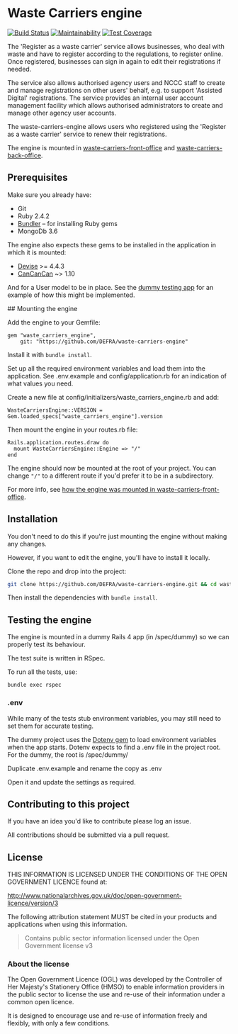 # Waste Carriers engine

[![Build Status](https://travis-ci.org/DEFRA/waste-carriers-engine.svg?branch=master)](https://travis-ci.org/DEFRA/waste-carriers-engine)
[![Maintainability](https://api.codeclimate.com/v1/badges/ffee0bc4bcd2940c73ed/maintainability)](https://codeclimate.com/github/DEFRA/waste-carriers-engine/maintainability)
[![Test Coverage](https://api.codeclimate.com/v1/badges/ffee0bc4bcd2940c73ed/test_coverage)](https://codeclimate.com/github/DEFRA/waste-carriers-engine/test_coverage)

The 'Register as a waste carrier' service allows businesses, who deal with waste and have to register according to the regulations, to register online. Once registered, businesses can sign in again to edit their registrations if needed.

The service also allows authorised agency users and NCCC staff to create and manage registrations on other users' behalf, e.g. to support 'Assisted Digital' registrations. The service provides an internal user account management facility which allows authorised administrators to create and manage other agency user accounts.

The waste-carriers-engine allows users who registered using the 'Register as a waste carrier' service to renew their registrations.

The engine is mounted in [waste-carriers-front-office](https://github.com/DEFRA/waste-carriers-front-office) and [waste-carriers-back-office](https://github.com/DEFRA/waste-carriers-back-office).

## Prerequisites

Make sure you already have:

- Git
- Ruby 2.4.2
- [Bundler](http://bundler.io/) – for installing Ruby gems
- MongoDb 3.6

The engine also expects these gems to be installed in the application in which it is mounted:

- [Devise](https://github.com/plataformatec/devise/) >= 4.4.3
- [CanCanCan](https://github.com/CanCanCommunity/cancancan) ~> 1.10

And for a User model to be in place. See the [dummy testing app](https://github.com/DEFRA/waste-carriers-engine/tree/master/spec/dummy) for an example of how this might be implemented.

## Mounting the engine

Add the engine to your Gemfile:

```
gem "waste_carriers_engine",
    git: "https://github.com/DEFRA/waste-carriers-engine"
```

Install it with `bundle install`.

Set up all the required environment variables and load them into the application. See .env.example and config/application.rb for an indication of what values you need.

Create a new file at config/initializers/waste_carriers_engine.rb and add:

```
WasteCarriersEngine::VERSION = Gem.loaded_specs["waste_carriers_engine"].version
```

Then mount the engine in your routes.rb file:

```
Rails.application.routes.draw do
  mount WasteCarriersEngine::Engine => "/"
end
```

The engine should now be mounted at the root of your project. You can change `"/"` to a different route if you'd prefer it to be in a subdirectory.

For more info, see [how the engine was mounted in waste-carriers-front-office](https://github.com/DEFRA/waste-carriers-front-office/pull/2).

## Installation

You don't need to do this if you're just mounting the engine without making any changes.

However, if you want to edit the engine, you'll have to install it locally.

Clone the repo and drop into the project:

```bash
git clone https://github.com/DEFRA/waste-carriers-engine.git && cd waste-carriers-engine`
```

Then install the dependencies with `bundle install`.

## Testing the engine

The engine is mounted in a dummy Rails 4 app (in /spec/dummy) so we can properly test its behaviour.

The test suite is written in RSpec.

To run all the tests, use:

`bundle exec rspec`

### .env

While many of the tests stub environment variables, you may still need to set them for accurate testing.

The dummy project uses the [Dotenv gem](https://github.com/bkeepers/dotenv) to load environment variables when the app starts. Dotenv expects to find a .env file in the project root. For the dummy, the root is /spec/dummy/

Duplicate .env.example and rename the copy as .env

Open it and update the settings as required.

## Contributing to this project

If you have an idea you'd like to contribute please log an issue.

All contributions should be submitted via a pull request.

## License

THIS INFORMATION IS LICENSED UNDER THE CONDITIONS OF THE OPEN GOVERNMENT LICENCE found at:

http://www.nationalarchives.gov.uk/doc/open-government-licence/version/3

The following attribution statement MUST be cited in your products and applications when using this information.

> Contains public sector information licensed under the Open Government license v3

### About the license

The Open Government Licence (OGL) was developed by the Controller of Her Majesty's Stationery Office (HMSO) to enable information providers in the public sector to license the use and re-use of their information under a common open licence.

It is designed to encourage use and re-use of information freely and flexibly, with only a few conditions.
